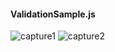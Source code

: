 
 #### ValidationSample.js
![capture1](https://user-images.githubusercontent.com/26092150/46714419-64b35580-cc29-11e8-8540-abe0d1ca1580.JPG)
![capture2](https://user-images.githubusercontent.com/26092150/46714421-654bec00-cc29-11e8-9513-91b538e19e53.JPG)
